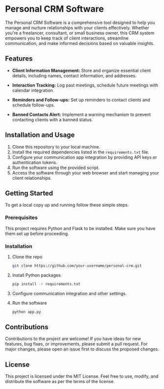 # Personal CRM Software

The Personal CRM Software is a comprehensive tool designed to help you manage and nurture relationships with your clients effectively. Whether you're a freelancer, consultant, or small business owner, this CRM system empowers you to keep track of client interactions, streamline communication, and make informed decisions based on valuable insights.

## Features

- **Client Information Management:** Store and organize essential client details, including names, contact information, and addresses.

- **Interaction Tracking:** Log past meetings, schedule future meetings with calendar integration.

- **Reminders and Follow-ups:** Set up reminders to contact clients and schedule follow-ups.

- **Banned Contacts Alert:** Implement a warning mechanism to prevent contacting clients with a banned status.

## Installation and Usage

1. Clone this repository to your local machine.
2. Install the required dependencies listed in the `requirements.txt` file.
3. Configure your communication app integration by providing API keys or authentication tokens.
4. Run the software using the provided script.
5. Access the software through your web browser and start managing your client relationships.

## Getting Started

To get a local copy up and running follow these simple steps.

### Prerequisites

This project requires Python and Flask to be installed. Make sure you have them set up before proceeding.

### Installation

1. Clone the repo
   ```sh
   git clone https://github.com/your-username/personal-crm.git
   ```
2. Install Python packages
   ```sh
   pip install -r requirements.txt
   ```
3. Configure communication integration and other settings.

4. Run the software
   ```sh
   python app.py
   ```

## Contributions

Contributions to the project are welcome! If you have ideas for new features, bug fixes, or improvements, please submit a pull request. For major changes, please open an issue first to discuss the proposed changes.

## License

This project is licensed under the MIT License. Feel free to use, modify, and distribute the software as per the terms of the license.
